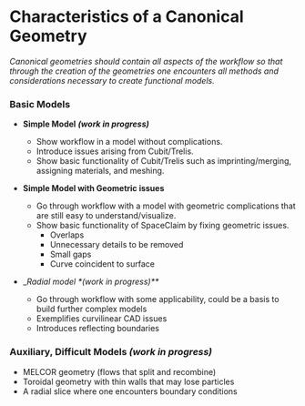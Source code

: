 # Characteristics of a Canonical Geometry

_Canonical geometries should contain all aspects of the workflow so that
through the creation of the geometries one encounters all methods and
considerations necessary to create functional models._

### Basic Models

  * __Simple Model__ _**(work in progress)**_
    - Show workflow in a model without complications.
    - Introduce issues arising from Cubit/Trelis.
    - Show basic functionality of Cubit/Trelis such as imprinting/merging, assigning materials, and meshing.

  * __Simple Model with Geometric issues__
    - Go through workflow with a model with geometric complications that are still easy to understand/visualize.
    - Show basic functionality of SpaceClaim by fixing geometric issues.
      * Overlaps
      * Unnecessary details to be removed
      * Small gaps
      * Curve coincident to surface

  * __Radial model_ _*(work in progress)**_
    - Go through workflow with some applicability, could be a basis to build further complex models
    - Exemplifies curvilinear CAD issues
    - Introduces reflecting boundaries

### Auxiliary, Difficult Models _**(work in progress)**_

* MELCOR geometry (flows that split and recombine)
* Toroidal geometry with thin walls that may lose particles
* A radial slice where one encounters boundary conditions


